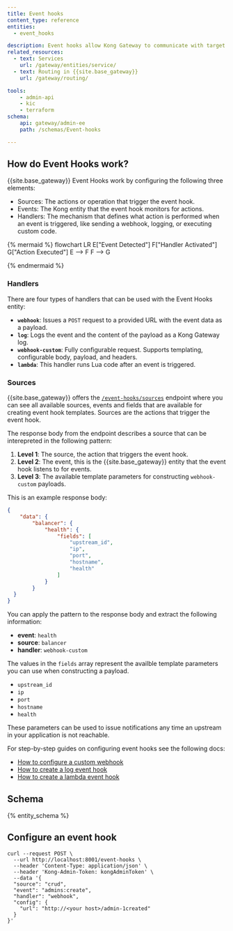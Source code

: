 ```yaml
---
title: Event hooks
content_type: reference
entities:
  - event_hooks

description: Event hooks allow Kong Gateway to communicate with target services or resources, notifying the target resource that an event was triggered. 
related_resources:
  - text: Services
    url: /gateway/entities/service/
  - text: Routing in {{site.base_gateway}}
    url: /gateway/routing/

tools:
    - admin-api
    - kic
    - terraform
schema:
    api: gateway/admin-ee
    path: /schemas/Event-hooks

---
```



## How do Event Hooks work?

{{site.base_gateway}} Event Hooks work by configuring the following three elements: 

* Sources: The actions or operation that trigger the event hook.
* Events: The Kong entity that the event hook monitors for actions.
* Handlers: The mechanism that defines what action is performed when an event is triggered, like sending a webhook, logging, or executing custom code.

{% mermaid %}
flowchart LR
  E["Event Detected"]
  F["Handler Activated"]
  G["Action Executed"]
  E --> F
  F --> G
 
{% endmermaid %}

### Handlers

There are four types of handlers that can be used with the Event Hooks entity: 

* **`webhook`**: Issues a `POST` request to a provided URL with the event data as a payload. 
* **`log`**: Logs the event and the content of the payload as a Kong Gateway log.
* **`webhook-custom`**: Fully configurable request. Supports templating, configurable body, payload, and headers. 
* **`lambda`**: This handler runs Lua code after an event is triggered.


### Sources

{{site.base_gateway}} offers the [`/event-hooks/sources`](/api/admin-ee/latest/#/Event-hooks/get-event-hooks-sources) endpoint where you can see all available sources, events and fields that are available for creating event hook templates. Sources are the actions that trigger the event hook.



The response body from the endpoint describes a source that can be interepreted in the following pattern: 

1. **Level 1**: The source, the action that triggers the event hook.
2. **Level 2**: The event, this is the {{site.base_gateway}} entity that the event hook listens to for events.
3. **Level 3**: The available template parameters for constructing `webhook-custom` payloads. 

This is an example response body: 


```json
{
	"data": {
		"balancer": {
			"health": {
				"fields": [
					"upstream_id",
					"ip",
					"port",
					"hostname",
					"health"
				]
			}
		}
  }
}
```

You can apply the pattern to the response body and extract the following information: 


* **event**: `health`
* **source**: `balancer`
* **handler**: `webhook-custom`

The values in the `fields` array represent the availble template parameters you can use when constructing a payload.

* `upstream_id`
* `ip`
* `port`
* `hostname`
* `health`

These parameters can be used to issue notifications any time an upstream in your application is not reachable. 

For step-by-step guides on configuring event hooks see the following docs: 

* [How to configure a custom webhook](/how-to/create-a-custom-webhook)
* [How to create a log event hook](/how-to/create-a-log-event-hook)
* [How to create a lambda event hook](/how-to-create-a-lambda-event-hook)




## Schema

{% entity_schema %}



## Configure an event hook


    curl --request POST \
      --url http://localhost:8001/event-hooks \
      --header 'Content-Type: application/json' \
      --header 'Kong-Admin-Token: kongAdminToken' \
      --data '{
      "source": "crud",
      "event": "admins:create",
      "handler": "webhook",
      "config": {
        "url": "http://<your host>/admin-1created"
      }
    }'

